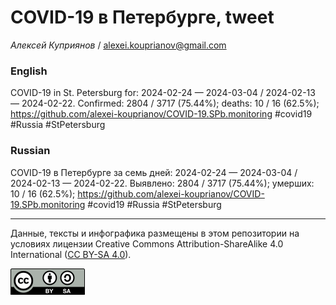 # COVID-19 в Петербурге, tweet

*Алексей Куприянов* / <alexei.kouprianov@gmail.com>

### English

<!-- COVID-19 in St. Petersburg for: 2024-02-24 --- 2024-03-04 / 2024-02-13 --- 2024-02-22. Сonfirmed: 2804 / 3717 (75.44%); hospitalized:  /   (); deaths: 10 / 16 (62.5%); https://github.com/alexei-kouprianov/COVID-19.SPb.monitoring #covid19 #Russia #StPetersburg -->

COVID-19 in St. Petersburg for: 2024-02-24 — 2024-03-04 / 2024-02-13 —
2024-02-22. Сonfirmed: 2804 / 3717 (75.44%); deaths: 10 / 16 (62.5%);
<https://github.com/alexei-kouprianov/COVID-19.SPb.monitoring> \#covid19
\#Russia \#StPetersburg

### Russian

<!-- COVID-19 в Петербурге за семь дней: 2024-02-24 --- 2024-03-04 / 2024-02-13 --- 2024-02-22. Выявлено: 2804 / 3717 (75.44%); госпитализировано:  /   (); умерших: 10 / 16 (62.5%); https://github.com/alexei-kouprianov/COVID-19.SPb.monitoring #covid19 #Russia #StPetersburg -->

COVID-19 в Петербурге за семь дней: 2024-02-24 — 2024-03-04 / 2024-02-13
— 2024-02-22. Выявлено: 2804 / 3717 (75.44%); умерших: 10 / 16 (62.5%);
<https://github.com/alexei-kouprianov/COVID-19.SPb.monitoring> \#covid19
\#Russia \#StPetersburg

------------------------------------------------------------------------

Данные, тексты и инфографика размещены в этом репозитории на условиях
лицензии Creative Commons Attribution-ShareAlike 4.0 International ([CC
BY-SA 4.0](https://creativecommons.org/licenses/by-sa/4.0/)).

![](../misc/CC-BY-SA-icon.png "CC-BY-SA")
